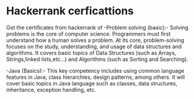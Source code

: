 # Hackerrank cerficattions
Got the certificates from hackerrank of
  -Problem solving (basic):-
      Solving problems is the core of computer science. Programmers must first understand how a human solves a problem.
      At its core, problem-solving focuses on the study, understanding, and usage of data structures and algorithms. 
      It covers basic topics of Data Structures (such as Arrays, Strings,linked lists,etc...) and Algorithms (such as Sorting and Searching).
  
  -Java (Basics):-
      This key competency includes using common language features in Java, class hierarchies, design patterns, among others. 
      It will cover basic topics in Java language such as classes, data structures, inheritance, exception handling, etc.
      
